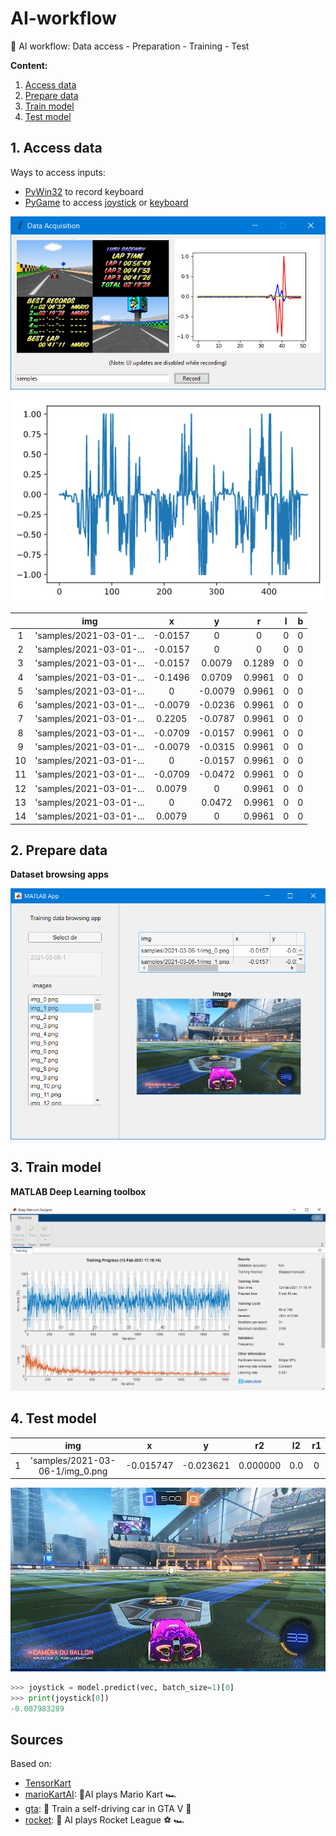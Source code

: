# AI-workflow
🤖 AI workflow: Data access - Preparation - Training - Test


**Content:**
1. [Access data](#access)
2. [Prepare data](#prepare)
3. [Train model](#train)
4. [Test model](#test)


## 1. <a name="access"></a>Access data

Ways to access inputs:

* [PyWin32](https://pypi.org/project/pywin32/) to record keyboard
* [PyGame](pygame.org) to access [joystick](https://www.pygame.org/docs/ref/joystick.html) or [keyboard](https://www.pygame.org/docs/ref/key.html)

![record_samples](img/record_samples.png)

![ps4_controller_x](img/ps4_controller_x.png)

| |img|x|y|r|l|b|
|:--:|:--:|:--:|:--:|:--:|:--:|:--:|
|1|'samples/2021-03-01-...|-0.0157|0|0|0|0|
|2|'samples/2021-03-01-...|-0.0157|0|0|0|0|
|3|'samples/2021-03-01-...|-0.0157|0.0079|0.1289|0|0|
|4|'samples/2021-03-01-...|-0.1496|0.0709|0.9961|0|0|
|5|'samples/2021-03-01-...|0|-0.0079|0.9961|0|0|
|6|'samples/2021-03-01-...|-0.0079|-0.0236|0.9961|0|0|
|7|'samples/2021-03-01-...|0.2205|-0.0787|0.9961|0|0|
|8|'samples/2021-03-01-...|-0.0709|-0.0157|0.9961|0|0|
|9|'samples/2021-03-01-...|-0.0079|-0.0315|0.9961|0|0|
|10|'samples/2021-03-01-...|0|-0.0157|0.9961|0|0|
|11|'samples/2021-03-01-...|-0.0709|-0.0472|0.9961|0|0|
|12|'samples/2021-03-01-...|0.0079|0|0.9961|0|0|
|13|'samples/2021-03-01-...|0|0.0472|0.9961|0|0|
|14|'samples/2021-03-01-...|0.0079|0|0.9961|0|0|


## 2. <a name="prepare"></a>Prepare data

**Dataset browsing apps**

![matlab_app](img/matlab_desktop_app_rocket.png)


## 3. <a name="train"></a>Train model 

**MATLAB Deep Learning toolbox**

![matlab_deep_learning](img/matlab_deep_learning.png)


## 4. <a name="test"></a>Test model

| |img|x|y|r2|l2|r1|
|:--:|:--:|:--:|:--:|:--:|:--:|:--:|
|1|'samples/2021-03-06-1/img_0.png|-0.015747|-0.023621|0.000000|0.0|0|

![test](img/2021-03-06-1_img_0.png)

```python
>>> joystick = model.predict(vec, batch_size=1)[0]
>>> print(joystick[0])
-0.007983289
```

## Sources
Based on:
* [TensorKart](https://github.com/kevinhughes27/TensorKart)
* [marioKartAI](https://github.com/slevin48/marioKartAI): 🤖AI plays Mario Kart 🏎️
* [gta](https://github.com/slevin48/gta): 🤖 Train a self-driving car in GTA V 🚗
* [rocket](https://github.com/slevin48/rocket): 🚀 AI plays Rocket League ⚽ 🏎️